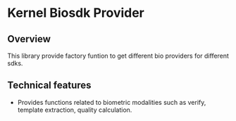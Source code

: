 # Kernel Biosdk Provider

## Overview
This library provide factory funtion to get different bio providers for different sdks.

## Technical features
- Provides functions related to biometric modalities such as verify, template extraction, quality calculation.
